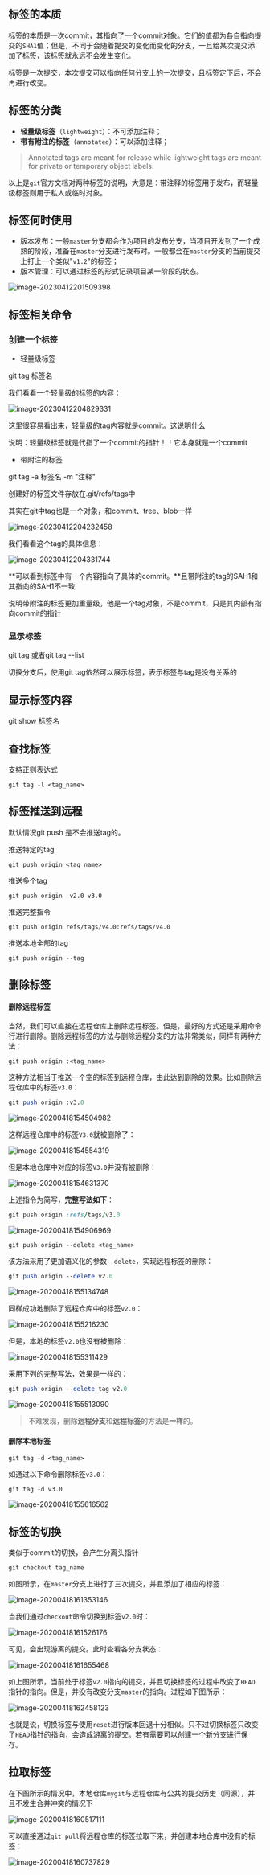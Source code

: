 ## 标签的本质

标签的本质是一次commit，其指向了一个commit对象。它们的值都为各自指向提交的`SHA1`值；但是，不同于会随着提交的变化而变化的分支，一旦给某次提交添加了标签，该标签就永远不会发生变化。

标签是一次提交，本次提交可以指向任何分支上的一次提交，且标签定下后，不会再进行改变。



## 标签的分类

- **轻量级标签**（`lightweight`）：不可添加注释；
- **带有附注的标签**（`annotated`）：可以添加注释；

> Annotated tags are meant for release while lightweight tags are meant for private or temporary object labels.

以上是`git`官方文档对两种标签的说明，大意是：带注释的标签用于发布，而轻量级标签则用于私人或临时对象。



## 标签何时使用



- 版本发布：一般`master`分支都会作为项目的发布分支，当项目开发到了一个成熟的阶段，准备在`master`分支进行发布时。一般都会在`master`分支的当前提交上打上一个类似"`v1.2`"的标签；
- 版本管理：可以通过标签的形式记录项目某一阶段的状态。

![image-20230412201509398](https://2290653824-github-io.oss-cn-hangzhou.aliyuncs.com/undefinedimage-20230412201509398.png)



## 标签相关命令

### 创建一个标签

- 轻量级标签

git tag 标签名

我们看看一个轻量级的标签的内容：

![image-20230412204829331](https://2290653824-github-io.oss-cn-hangzhou.aliyuncs.com/undefinedimage-20230412204829331.png)

这里很容易看出来，轻量级的tag内容就是commit。这说明什么

说明：轻量级标签就是代指了一个commit的指针！！它本身就是一个commit

- 带附注的标签

git tag -a 标签名 -m "注释"



创建好的标签文件存放在.git/refs/tags中

其实在git中tag也是一个对象，和commit、tree、blob一样

![image-20230412204232458](https://2290653824-github-io.oss-cn-hangzhou.aliyuncs.com/undefinedimage-20230412204232458.png)

我们看看这个tag的具体信息：

![image-20230412204331744](https://2290653824-github-io.oss-cn-hangzhou.aliyuncs.com/undefinedimage-20230412204331744.png)

**可以看到标签中有一个内容指向了具体的commit。**且带附注的tag的SAH1和其指向的SAH1不一致

说明带附注的标签更加重量级，他是一个tag对象，不是commit，只是其内部有指向commit的指针

### 显示标签

git tag 或者git tag --list



切换分支后，使用git tag依然可以展示标签，表示标签与tag是没有关系的



## 显示标签内容

git show 标签名





## 查找标签

支持正则表达式

 `git tag -l <tag_name>`





## 标签推送到远程

默认情况git push 是不会推送tag的。



推送特定的tag

`git push origin <tag_name>`



推送多个tag

`git push origin  v2.0 v3.0`



推送完整指令

`git push origin refs/tags/v4.0:refs/tags/v4.0`



推送本地全部的tag

 `git push origin --tag`



## 删除标签

#### 删除远程标签

当然，我们可以直接在远程仓库上删除远程标签。但是，最好的方式还是采用命令行进行删除。删除远程标签的方法与删除远程分支的方法非常类似，同样有两种方法：

 `git push origin :<tag_name>`

这种方法相当于推送一个空的标签到远程仓库，由此达到删除的效果。比如删除远程仓库中的标签`v3.0`：

```perl
git push origin :v3.0

```



![image-20200418154504982](https://2290653824-github-io.oss-cn-hangzhou.aliyuncs.com/undefined1718cc3c049ecef8~tplv-t2oaga2asx-zoom-in-crop-mark:4536:0:0:0.png)



这样远程仓库中的标签`V3.0`就被删除了：



![image-20200418154554319](https://2290653824-github-io.oss-cn-hangzhou.aliyuncs.com/undefined1718cc3c05ba750d~tplv-t2oaga2asx-zoom-in-crop-mark:4536:0:0:0.png)



但是本地仓库中对应的标签`V3.0`并没有被删除：



![image-20200418154631370](https://2290653824-github-io.oss-cn-hangzhou.aliyuncs.com/undefined1718cc3c3a9cc162~tplv-t2oaga2asx-zoom-in-crop-mark:4536:0:0:0.png)



上述指令为简写，**完整写法如下**：

```ruby
git push origin :refs/tags/v3.0

```



![image-20200418154906969](https://2290653824-github-io.oss-cn-hangzhou.aliyuncs.com/undefined1718cc3c3e6571bb~tplv-t2oaga2asx-zoom-in-crop-mark:4536:0:0:0.png)



 `git push origin --delete <tag_name>`

该方法采用了更加语义化的参数`--delete`，实现远程标签的删除：

```perl
git push origin --delete v2.0

```



![image-20200418155134748](https://2290653824-github-io.oss-cn-hangzhou.aliyuncs.com/undefined1718cc3c3eef1019~tplv-t2oaga2asx-zoom-in-crop-mark:4536:0:0:0.png)



同样成功地删除了远程仓库中的标签`v2.0`：



![image-20200418155216230](https://2290653824-github-io.oss-cn-hangzhou.aliyuncs.com/undefined1718cc3c400bbefd~tplv-t2oaga2asx-zoom-in-crop-mark:4536:0:0:0.png)



但是，本地的标签`v2.0`也没有被删除：



![image-20200418155311429](https://2290653824-github-io.oss-cn-hangzhou.aliyuncs.com/undefined1718cc3c40587525~tplv-t2oaga2asx-zoom-in-crop-mark:4536:0:0:0.png)



采用下列的完整写法，效果是一样的：

```perl
git push origin --delete tag v2.0

```



![image-20200418155513090](https://2290653824-github-io.oss-cn-hangzhou.aliyuncs.com/undefined1718cc3c416b78bc~tplv-t2oaga2asx-zoom-in-crop-mark:4536:0:0:0.png)



> 不难发现，删除**远程分支**和**远程标签**的方法是**一样**的。

#### 删除本地标签

 `git tag -d <tag_name>`

如通过以下命令删除标签`v3.0`：

```
git tag -d v3.0
```

![image-20200418155616562](https://2290653824-github-io.oss-cn-hangzhou.aliyuncs.com/undefined1718cc3c666cfa53~tplv-t2oaga2asx-zoom-in-crop-mark:4536:0:0:0.png)

## 标签的切换

类似于commit的切换，会产生分离头指针

`git checkout tag_name`

如图所示，在`master`分支上进行了三次提交，并且添加了相应的标签：



![image-20200418161353146](https://2290653824-github-io.oss-cn-hangzhou.aliyuncs.com/undefined1718cc3c6971af14~tplv-t2oaga2asx-zoom-in-crop-mark:4536:0:0:0.png)



当我们通过`checkout`命令切换到标签`v2.0`时：



![image-20200418161526176](https://2290653824-github-io.oss-cn-hangzhou.aliyuncs.com/undefined1718cc3cadb6f5c8~tplv-t2oaga2asx-zoom-in-crop-mark:4536:0:0:0.png)



可见，会出现游离的提交。此时查看各分支状态：



![image-20200418161655468](https://2290653824-github-io.oss-cn-hangzhou.aliyuncs.com/undefined1718cc3c6fb9fac7~tplv-t2oaga2asx-zoom-in-crop-mark:4536:0:0:0.png)



如上图所示，当前处于标签`v2.0`指向的提交，并且切换标签的过程中改变了`HEAD`指针的指向。但是，并没有改变分支`master`的指向。过程如下图所示：



![image-20200418162458123](https://2290653824-github-io.oss-cn-hangzhou.aliyuncs.com/undefined1718cc3c7233c5bb~tplv-t2oaga2asx-zoom-in-crop-mark:4536:0:0:0.png)



也就是说，切换标签与使用`reset`进行版本回退十分相似。只不过切换标签只改变了`HEAD`指针的指向，会造成游离的提交。若有需要可以创建一个新分支进行保存。

## 拉取标签

在下图所示的情况中，本地仓库`mygit`与远程仓库有公共的提交历史（同源），并且不发生合并冲突的情况下



![image-20200418160517111](https://2290653824-github-io.oss-cn-hangzhou.aliyuncs.com/undefined1718cc3c735807d7~tplv-t2oaga2asx-zoom-in-crop-mark:4536:0:0:0.png)



可以直接通过`git pull`将远程仓库的标签拉取下来，并创建本地仓库中没有的标签：



![image-20200418160737829](https://2290653824-github-io.oss-cn-hangzhou.aliyuncs.com/undefined1718cc3c77f950e1~tplv-t2oaga2asx-zoom-in-crop-mark:4536:0:0:0.png)



